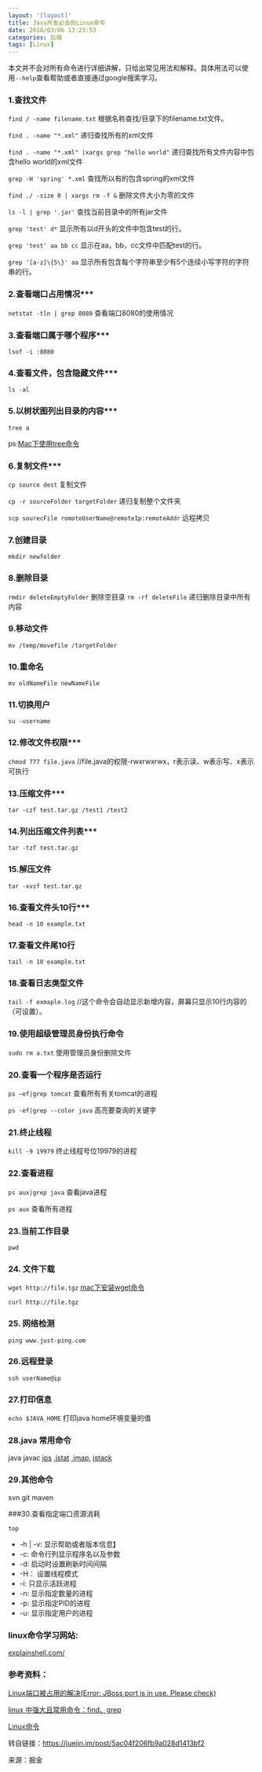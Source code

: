 ```yaml
---
layout: '[layout]'
title: Java开发必会的Linux命令
date: 2018/03/06 13:23:53  
categories: 后端
tags: [Linux]
---
```

本文并不会对所有命令进行详细讲解，只给出常见用法和解释。具体用法可以使用`--help`查看帮助或者直接通过google搜索学习。

### 1.查找文件

`find / -name filename.txt` 根据名称查找/目录下的filename.txt文件。

`find . -name "*.xml"` 递归查找所有的xml文件

`find . -name "*.xml" |xargs grep "hello world"` 递归查找所有文件内容中包含hello world的xml文件

`grep -H 'spring' *.xml` 查找所以有的包含spring的xml文件

`find ./ -size 0 | xargs rm -f &` 删除文件大小为零的文件

`ls -l | grep '.jar'` 查找当前目录中的所有jar文件

`grep 'test' d*` 显示所有以d开头的文件中包含test的行。

`grep 'test' aa bb cc` 显示在aa，bb，cc文件中匹配test的行。

`grep '[a-z]\{5\}' aa` 显示所有包含每个字符串至少有5个连续小写字符的字符串的行。

### 2.查看端口占用情况***

`netstat -tln | grep 8080` 查看端口8080的使用情况

### 3.查看端口属于哪个程序***

`lsof -i :8080`

### 4.查看文件，包含隐藏文件***

`ls -al`

### 5.以树状图列出目录的内容***

`tree a`

ps:[Mac下使用tree命令](https://link.juejin.im/?target=http%3A%2F%2Fwww.hollischuang.com%2Farchives%2F546)

### 6.复制文件***

`cp source dest` 复制文件

`cp -r sourceFolder targetFolder` 递归复制整个文件夹

`scp sourecFile romoteUserName@remoteIp:remoteAddr` 远程拷贝

### 7.创建目录

`mkdir newfolder`

### 8.删除目录

`rmdir deleteEmptyFolder` 删除空目录 `rm -rf deleteFile` 递归删除目录中所有内容

### 9.移动文件

`mv /temp/movefile /targetFolder`

### 10.重命名

`mv oldNameFile newNameFile`

### 11.切换用户

`su -username`

### 12.修改文件权限***

`chmod 777 file.java` //file.java的权限-rwxrwxrwx，r表示读、w表示写、x表示可执行

### 13.压缩文件***

`tar -czf test.tar.gz /test1 /test2`

### 14.列出压缩文件列表***

`tar -tzf test.tar.gz`

### 15.解压文件

`tar -xvzf test.tar.gz`

### 16.查看文件头10行***

`head -n 10 example.txt`

### 17.查看文件尾10行

`tail -n 10 example.txt`

### 18.查看日志类型文件

`tail -f exmaple.log` //这个命令会自动显示新增内容，屏幕只显示10行内容的（可设置）。

### 19.使用超级管理员身份执行命令

`sudo rm a.txt` 使用管理员身份删除文件

### 20.查看一个程序是否运行

`ps –ef|grep tomcat` 查看所有有关tomcat的进程

`ps -ef|grep --color java` 高亮要查询的关键字

### 21.终止线程

`kill -9 19979` 终止线程号位19979的进程

### 22.查看进程

`ps aux|grep java` 查看java进程

`ps aux` 查看所有进程

### 23.当前工作目录

`pwd`

### 24. 文件下载

`wget http://file.tgz` [mac下安装wget命令](https://link.juejin.im/?target=http%3A%2F%2Fwww.hollischuang.com%2Farchives%2F548)

`curl http://file.tgz`

### 25. 网络检测

`ping www.just-ping.com`

### 26.远程登录

`ssh userName@ip`

### 27.打印信息

`echo $JAVA_HOME` 打印java home环境变量的值

### 28.java 常用命令

java javac [jps](https://link.juejin.im/?target=http%3A%2F%2Fwww.hollischuang.com%2Farchives%2F105) ,[jstat](https://link.juejin.im/?target=http%3A%2F%2Fwww.hollischuang.com%2Farchives%2F481) ,[jmap](https://link.juejin.im/?target=http%3A%2F%2Fwww.hollischuang.com%2Farchives%2F303), [jstack](https://link.juejin.im/?target=http%3A%2F%2Fwww.hollischuang.com%2Farchives%2F110)

### 29.其他命令

svn git maven

###30.查看指定端口资源消耗

`top`

- -h | -v: 显示帮助或者版本信息】
- -c: 命令行列显示程序名以及参数
- -d: 启动时设置刷新时间间隔
- -H： 设置线程模式
- -i: 只显示活跃进程
- -n: 显示指定数量的进程
- -p: 显示指定PID的进程
- -u: 显示指定用户的进程

### linux命令学习网站:

[explainshell.com/](https://link.juejin.im/?target=http%3A%2F%2Fexplainshell.com%2F)



### 参考资料：

[Linux端口被占用的解决(Error: JBoss port is in use. Please check)](https://link.juejin.im/?target=http%3A%2F%2Fwww.hollischuang.com%2Farchives%2F239)

[linux 中强大且常用命令：find、grep](https://link.juejin.im/?target=https%3A%2F%2Flinux.cn%2Farticle-1672-1.html)

[Linux命令](https://link.juejin.im/?target=http%3A%2F%2Fblog.csdn.net%2Ftianshijianbing1989%2Farticle%2Fdetails%2F40780463)


转自链接：https://juejin.im/post/5ac04f206fb9a028d1413bf2

来源：掘金